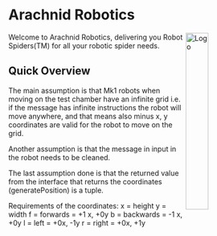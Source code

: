 # Arachnid Robotics

<img alt="Logo" align="right" src="https://cdn.trendhunterstatic.com/thumbs/mini-robot.jpeg" width="30%" />

Welcome to Arachnid Robotics, delivering you Robot Spiders(TM) for all your robotic spider needs.

## Quick Overview

The main assumption is that Mk1 robots when moving on the test chamber have an infinite grid
i.e. if the message has infinite instructions the robot will move anywhere,
and that means also minus x, y coordinates are valid for the robot to move on the grid.

Another assumption is that the message in input in the robot needs to be cleaned.

The last assumption done is that the returned value from the interface that returns the coordinates (generatePosition) is a tuple.

Requirements of the coordinates:
x = height
y = width
f = forwards = +1 x, +0y
b = backwards = -1 x, +0y
l = left = +0x, -1y
r = right = +0x, +1y
